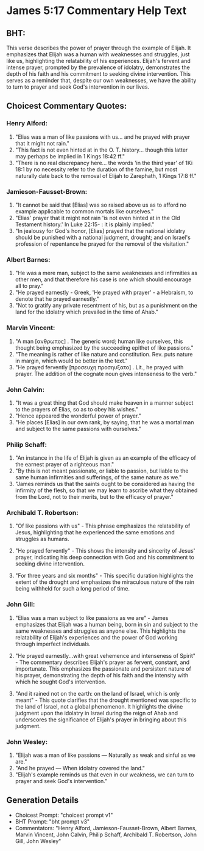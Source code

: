 # James 5:17 Commentary Help Text

## BHT:
This verse describes the power of prayer through the example of Elijah. It emphasizes that Elijah was a human with weaknesses and struggles, just like us, highlighting the relatability of his experiences. Elijah's fervent and intense prayer, prompted by the prevalence of idolatry, demonstrates the depth of his faith and his commitment to seeking divine intervention. This serves as a reminder that, despite our own weaknesses, we have the ability to turn to prayer and seek God's intervention in our lives.

## Choicest Commentary Quotes:
### Henry Alford:
1. "Elias was a man of like passions with us... and he prayed with prayer that it might not rain." 
2. "This fact is not even hinted at in the O. T. history... though this latter may perhaps be implied in 1 Kings 18:42 ff."
3. "There is no real discrepancy here... the words 'in the third year' of 1Ki 18:1 by no necessity refer to the duration of the famine, but most naturally date back to the removal of Elijah to Zarephath, 1 Kings 17:8 ff."

### Jamieson-Fausset-Brown:
1. "It cannot be said that [Elias] was so raised above us as to afford no example applicable to common mortals like ourselves."
2. "Elias' prayer that it might not rain 'is not even hinted at in the Old Testament history.' In Luke 22:15- : it is plainly implied."
3. "In jealousy for God's honor, [Elias] prayed that the national idolatry should be punished with a national judgment, drought; and on Israel's profession of repentance he prayed for the removal of the visitation."

### Albert Barnes:
1. "He was a mere man, subject to the same weaknesses and infirmities as other men, and that therefore his case is one which should encourage all to pray."
2. "He prayed earnestly - Greek, 'He prayed with prayer' - a Hebraism, to denote that he prayed earnestly."
3. "Not to gratify any private resentment of his, but as a punishment on the land for the idolatry which prevailed in the time of Ahab."

### Marvin Vincent:
1. "A man [ανθρωπος] . The generic word; human like ourselves, this thought being emphasized by the succeeding epithet of like passions."
2. "The meaning is rather of like nature and constitution. Rev. puts nature in margin, which would be better in the text."
3. "He prayed fervently [προσευχη προσηυξατο] . Lit., he prayed with prayer. The addition of the cognate noun gives intenseness to the verb."

### John Calvin:
1. "It was a great thing that God should make heaven in a manner subject to the prayers of Elias, so as to obey his wishes." 
2. "Hence appeared the wonderful power of prayer." 
3. "He places [Elias] in our own rank, by saying, that he was a mortal man and subject to the same passions with ourselves."

### Philip Schaff:
1. "An instance in the life of Elijah is given as an example of the efficacy of the earnest prayer of a righteous man."
2. "By this is not meant passionate, or liable to passion, but liable to the same human infirmities and sufferings, of the same nature as we."
3. "James reminds us that the saints ought to be considered as having the infirmity of the flesh, so that we may learn to ascribe what they obtained from the Lord, not to their merits, but to the efficacy of prayer."

### Archibald T. Robertson:
1. "Of like passions with us" - This phrase emphasizes the relatability of Jesus, highlighting that he experienced the same emotions and struggles as humans. 

2. "He prayed fervently" - This shows the intensity and sincerity of Jesus' prayer, indicating his deep connection with God and his commitment to seeking divine intervention. 

3. "For three years and six months" - This specific duration highlights the extent of the drought and emphasizes the miraculous nature of the rain being withheld for such a long period of time.

### John Gill:
1. "Elias was a man subject to like passions as we are" - James emphasizes that Elijah was a human being, born in sin and subject to the same weaknesses and struggles as anyone else. This highlights the relatability of Elijah's experiences and the power of God working through imperfect individuals.

2. "He prayed earnestly...with great vehemence and intenseness of Spirit" - The commentary describes Elijah's prayer as fervent, constant, and importunate. This emphasizes the passionate and persistent nature of his prayer, demonstrating the depth of his faith and the intensity with which he sought God's intervention.

3. "And it rained not on the earth: on the land of Israel, which is only meant" - This quote clarifies that the drought mentioned was specific to the land of Israel, not a global phenomenon. It highlights the divine judgment upon the idolatry in Israel during the reign of Ahab and underscores the significance of Elijah's prayer in bringing about this judgment.

### John Wesley:
1. "Elijah was a man of like passions — Naturally as weak and sinful as we are." 
2. "And he prayed — When idolatry covered the land." 
3. "Elijah's example reminds us that even in our weakness, we can turn to prayer and seek God's intervention."


## Generation Details
- Choicest Prompt: "choicest prompt v1"
- BHT Prompt: "bht prompt v3"
- Commentators: "Henry Alford, Jamieson-Fausset-Brown, Albert Barnes, Marvin Vincent, John Calvin, Philip Schaff, Archibald T. Robertson, John Gill, John Wesley"
